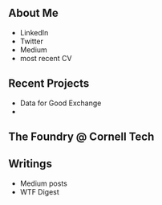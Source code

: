 ## About Me
* LinkedIn
* Twitter
* Medium
* most recent CV

## Recent Projects
* Data for Good Exchange
* 

## The Foundry @ Cornell Tech

## Writings
* Medium posts 
* WTF Digest

